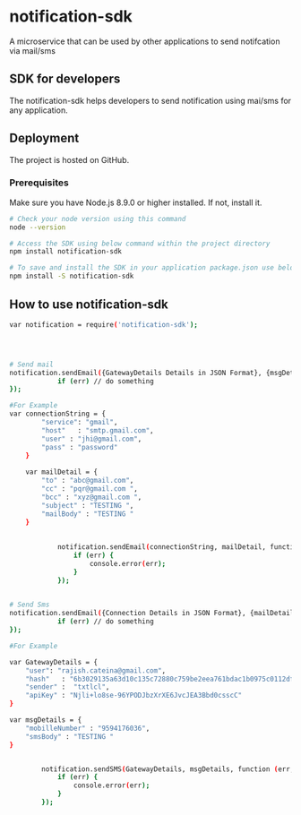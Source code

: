 # notification-sdk
A microservice that can be used by other applications to send notifcation via mail/sms

## SDK for developers
The notification-sdk helps developers to send notification using mai/sms for any application.

## Deployment
The project is hosted on GitHub. 

### Prerequisites
Make sure you have Node.js 8.9.0 or higher installed. If not, install it.

```sh
# Check your node version using this command
node --version
```
```sh
# Access the SDK using below command within the project directory
npm install notification-sdk

# To save and install the SDK in your application package.json use below command within the project directory.
npm install -S notification-sdk
```

## How to use notification-sdk
```sh
var notification = require('notification-sdk');




# Send mail
notification.sendEmail({GatewayDetails Details in JSON Format}, {msgDetails details in JSON format}, function (err, data) {
            if (err) // do something
});

#For Example
var connectionString = {
        "service": "gmail",
        "host"   : "smtp.gmail.com",
        "user" : "jhi@gmail.com",
        "pass" : "password"
    }
    
    var mailDetail = {
        "to" : "abc@gmail.com",
        "cc" : "pqr@gmail.com ",
        "bcc" : "xyz@gmail.com ",
        "subject" : "TESTING ",
        "mailBody" : "TESTING "
    }
    
    
            notification.sendEmail(connectionString, mailDetail, function (err, data) {
                if (err) {
                    console.error(err);
                }
            });
    

# Send Sms
notification.sendEmail({Connection Details in JSON Format}, {mailDetail details in JSON format}, function (err, data) {
            if (err) // do something
});

#For Example

var GatewayDetails = {
    "user": "rajish.cateina@gmail.com",
    "hash"   : "6b3029135a63d10c135c72880c759be2eea761bdac1b0975c0112dfd920a55fb",
    "sender" :  "txtlcl",
    "apiKey" : "Njli+lo8se-96YPODJbzXrXE6JvcJEA3Bbd0csscC"
}

var msgDetails = {
    "mobilleNumber" : "9594176036",
    "smsBody" : "TESTING "
}


        notification.sendSMS(GatewayDetails, msgDetails, function (err, data) {
            if (err) {
                console.error(err);
            }
        });
```